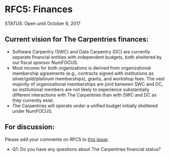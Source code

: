 # RFC5: Finances

STATUS: Open until October 6, 2017

## Current vision for The Carpentries finances:
* Software Carpentry (SWC) and Data Carpentry (DC) are currently separate financial entities with independent budgets, 
both sheltered by our fiscal sponsor NumFOCUS. 
* Most income for both organizations is derived from organizational membership agreements (e.g., contracts signed 
with institutions as silver/gold/platinum memberships), grants, and workshop fees. The vast majority of organizational 
memberships are joint between SWC and DC, so institutional members are not likely to experience substantially different 
interactions with The Carpentries than with SWC and DC as they currently exist. 
* The Carpentries will operate under a unified budget initially sheltered under NumFOCUS.

## For discussion:

Please add your comments on RFC5 to [this issue](https://github.com/carpentries/2017Merger/issues/5).
* Q1: Do you have any questions about The Carpentries financial status? 
